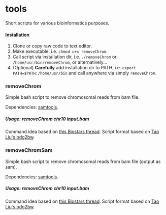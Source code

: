 # tools
Short scripts for various bioinformatics purposes.

#### Installation

1. Clone or copy raw code to text editor.
2. Make executable, i.e. `chmod u+x removeChrom`.
3. Call script via installation dir, i.e. `./removeChrom` or `/home/usr/bin/removeChrom`, or alternatively...
4. (Optional) **Carefully** add installation dir to PATH, i.e. `export PATH=$PATH:/home/usr/bin` and call anywhere via simply `removeChrom`.

### removeChrom

Simple bash script to remove chromosomal reads from bam file.

Dependencies: [samtools](http://samtools.sourceforge.net/).

##### Usage: removeChrom chr10 input.bam

Command idea based on [this Biostars thread](https://www.biostars.org/p/128967/). Script format based on [Tao Liu's bdg2bw](https://gist.github.com/taoliu/2469050).

### removeChromSam

Simple bash script to remove chromosomal reads from bam file (output as sam).

Dependencies: [samtools](http://samtools.sourceforge.net/).

##### Usage: removeChrom chr10 input.bam

Command idea based on [this Biostars thread](https://www.biostars.org/p/128967/). Script format based on [Tao Liu's bdg2bw](https://gist.github.com/taoliu/2469050).
